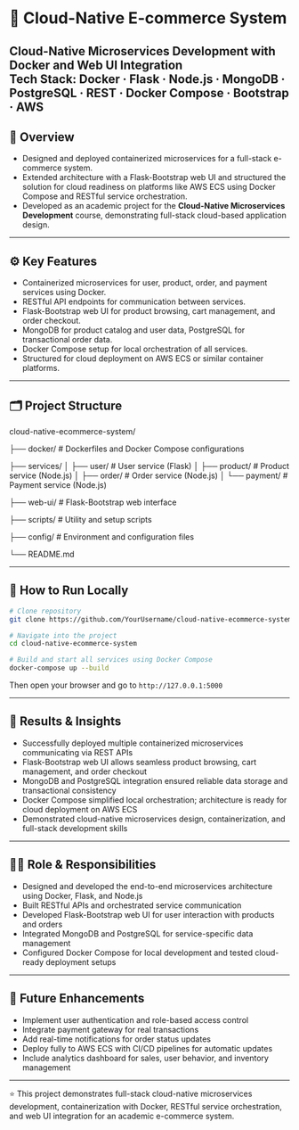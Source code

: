 # 🛒 Cloud-Native E-commerce System

Cloud-Native Microservices Development with Docker and Web UI Integration  
Tech Stack: Docker · Flask · Node.js · MongoDB · PostgreSQL · REST · Docker Compose · Bootstrap · AWS
---

## 📘 Overview
- Designed and deployed containerized microservices for a full-stack e-commerce system.  
- Extended architecture with a Flask-Bootstrap web UI and structured the solution for cloud readiness on platforms like AWS ECS using Docker Compose and RESTful service orchestration.  
- Developed as an academic project for the **Cloud-Native Microservices Development** course, demonstrating full-stack cloud-based application design.
---

## ⚙️ Key Features
- Containerized microservices for user, product, order, and payment services using Docker.
- RESTful API endpoints for communication between services.  
- Flask-Bootstrap web UI for product browsing, cart management, and order checkout.  
- MongoDB for product catalog and user data, PostgreSQL for transactional order data.  
- Docker Compose setup for local orchestration of all services.  
- Structured for cloud deployment on AWS ECS or similar container platforms.

---

## 🗂️ Project Structure

cloud-native-ecommerce-system/

 ├── docker/ # Dockerfiles and Docker Compose configurations

 ├── services/
 │    ├── user/       # User service (Flask)
 │    ├── product/    # Product service (Node.js)
 │    ├── order/      # Order service (Node.js)
 │    └── payment/    # Payment service (Node.js)

 ├── web-ui/          # Flask-Bootstrap web interface

 ├── scripts/         # Utility and setup scripts

 ├── config/          # Environment and configuration files

 └── README.md

---

## 🚀 How to Run Locally
```bash
# Clone repository
git clone https://github.com/YourUsername/cloud-native-ecommerce-system.git

# Navigate into the project
cd cloud-native-ecommerce-system

# Build and start all services using Docker Compose
docker-compose up --build

```
Then open your browser and go to `http://127.0.0.1:5000`

---

## 🧾 Results & Insights
- Successfully deployed multiple containerized microservices communicating via REST APIs  
- Flask-Bootstrap web UI allows seamless product browsing, cart management, and order checkout  
- MongoDB and PostgreSQL integration ensured reliable data storage and transactional consistency  
- Docker Compose simplified local orchestration; architecture is ready for cloud deployment on AWS ECS  
- Demonstrated cloud-native microservices design, containerization, and full-stack development skills
---

## 👨‍💻 Role & Responsibilities
- Designed and developed the end-to-end microservices architecture using Docker, Flask, and Node.js  
- Built RESTful APIs and orchestrated service communication  
- Developed Flask-Bootstrap web UI for user interaction with products and orders  
- Integrated MongoDB and PostgreSQL for service-specific data management  
- Configured Docker Compose for local development and tested cloud-ready deployment setups
---

## 🧩 Future Enhancements
- Implement user authentication and role-based access control  
- Integrate payment gateway for real transactions  
- Add real-time notifications for order status updates  
- Deploy fully to AWS ECS with CI/CD pipelines for automatic updates  
- Include analytics dashboard for sales, user behavior, and inventory management
---

⭐ This project demonstrates full-stack cloud-native microservices development, containerization with Docker, RESTful service orchestration, and web UI integration for an academic e-commerce system.

